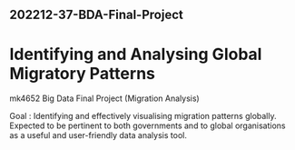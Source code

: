 ## 202212-37-BDA-Final-Project
# Identifying and Analysing Global Migratory Patterns
mk4652 Big Data Final Project (Migration Analysis)

Goal : Identifying and effectively visualising migration patterns globally. Expected to be pertinent to both governments and to global organisations as a useful and user-friendly data analysis tool.


